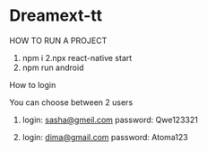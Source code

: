 ﻿# Dreamext-tt
 
 HOW TO RUN A PROJECT
 
 1. npm i
 2.npx react-native start
 3. npm run android
 
 How to login
 
 You can choose between 2 users
 1. login: sasha@gmeil.com
    password: Qwe123321
    
 2. login: dima@gmail.com
    password: Atoma123
